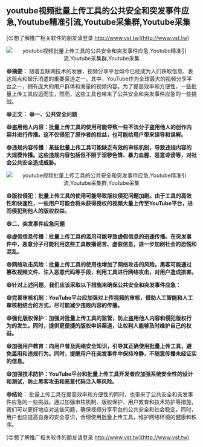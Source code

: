 ## **youtube视频批量上传工具的公共安全和突发事件应急,Youtube精准引流,Youtube采集群,Youtube采集**

[😍想了解推广相关软件的朋友请登录 http://www.vst.tw](http://www.vst.tw)

 <center><img src="https://vst.tw/MP4/tuiguang/png/3.png" alt="youtube视频批量上传工具的公共安全和突发事件应急,Youtube精准引流,Youtube采集群,Youtube采集"></center>

**😄摘要：**
随着互联网技术的发展，视频分享平台如今已经成为人们获取信息、表达观点和娱乐消遣的重要渠道之一。其中，YouTube作为全球最大的视频分享平台之一，拥有庞大的用户群体和海量的视频内容。为了提高效率和方便性，一些批量上传工具应运而生，然而，这些工具也带来了公共安全和突发事件应急的一些挑战。

**😄正文：**
**😄一、公共安全问题**

**😄盗用他人内容：批量上传工具的使用可能导致一些不法分子盗用他人的创作内容并进行传播。这不仅侵犯了原作者的权益，也可能给用户带来误导和误解。**

**😄违规内容传播：某些批量上传工具可能缺乏有效的审核机制，导致违规内容的大规模传播。这些违规内容包括但不限于淫秽色情、暴力血腥、恶意诽谤等，对社会公共安全造成威胁。**

 <center><img src="https://vst.tw/MP4/tuiguang/png/7.png" alt="youtube视频批量上传工具的公共安全和突发事件应急,Youtube精准引流,Youtube采集群,Youtube采集"></center>

**😄版权侵犯：批量上传工具的使用可能导致版权侵犯问题加剧。由于工具的高效性和快速性，一些用户可能会将未获得授权的视频大量上传至YouTube平台，进而侵犯到他人的版权权益。**

**😄二、突发事件应急问题**

**😄虚假信息传播：批量上传工具的滥用可能导致虚假信息的迅速传播。在突发事件中，恶意分子可能利用这些工具散播谣言、虚假信息，进一步加剧社会的恐慌和混乱。**

**😄网络攻击风险：批量上传工具的使用也增加了网络攻击的风险。黑客可能通过篡改视频文件、注入恶意代码等手段，利用工具进行网络攻击，对用户造成损害。**

**😄针对上述问题，我们应该采取以下措施来确保公共安全和突发事件应急：**

**😄完善审核机制：YouTube平台应加强对上传视频的审核，借助人工智能和人工审核相结合的方式，尽可能减少违规内容的传播。**

**😄强化版权保护：加强对批量上传工具的监管，防止盗用他人内容和侵犯版权行为的发生。同时，提供更便捷的版权申诉渠道，让权利人能够及时维护自己的权益。**

**😄加强用户教育：向用户普及网络安全知识，引导其正确使用批量上传工具，避免滥用和违规行为。同时，提醒用户在突发事件中保持冷静，不随意传播未经证实的信息。**

**😄加强技术防护：YouTube平台和批量上传工具开发者应加强系统安全性的设计和测试，防止黑客攻击和恶意代码注入等风险。**

**😄结论：**
批量上传工具在提高效率和方便性的同时，也带来了公共安全和突发事件应急的一些挑战。通过加强审核机制、版权保护、用户教育和技术防护等措施，我们可以更好地应对这些问题，确保视频分享平台的公共安全和社会稳定。同时，用户也应提高自身的安全意识，合理使用批量上传工具，维护网络环境的健康和秩序。

[😍想了解推广相关软件的朋友请登录 http://www.vst.tw](http://www.vst.tw)



